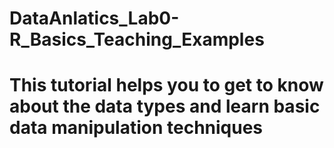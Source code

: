 # DataAnlatics_Lab0-R_Basics_Teaching_Examples
# This tutorial helps you to get to know about the data types and learn basic data manipulation techniques 
